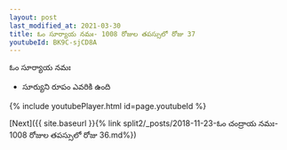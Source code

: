 ```yaml
---
layout: post
last_modified_at: 2021-03-30
title: ఓం సూర్యాయ నమః- 1008 రోజుల తపస్సులో రోజు 37
youtubeId: BK9C-sjCD8A
---
```

 
 
 ఓం సూర్యాయ నమః  
 
 -  సూర్యుని రూపం ఎవరికి ఉంది 
 
  
 
  
 
 
 
 
 
 


{% include youtubePlayer.html id=page.youtubeId %}
 
[Next]({{ site.baseurl }}{% link  split2/_posts/2018-11-23-ఓం చంద్రాయ నమః- 1008 రోజుల తపస్సులో రోజు 36.md%})
 
